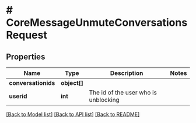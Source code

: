 # # CoreMessageUnmuteConversationsRequest

## Properties

Name | Type | Description | Notes
------------ | ------------- | ------------- | -------------
**conversationids** | **object[]** |  |
**userid** | **int** | The id of the user who is unblocking |

[[Back to Model list]](../../README.md#models) [[Back to API list]](../../README.md#endpoints) [[Back to README]](../../README.md)
